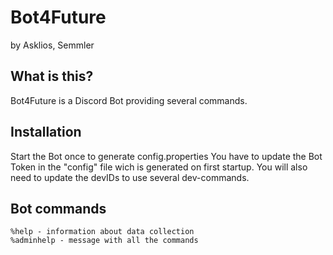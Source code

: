 # Bot4Future
by Asklios, Semmler

## What is this?
Bot4Future is a Discord Bot providing several commands.


## Installation
Start the Bot once to generate config.properties
You have to update the Bot Token in the "config" file wich is generated on first startup.
You will also need to update the devIDs to use several dev-commands.

## Bot commands
```
%help - information about data collection
%adminhelp - message with all the commands
```
